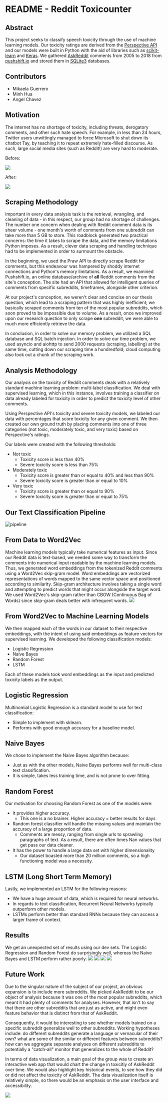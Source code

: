# README - Reddit Toxicounter

## Abstract
This project seeks to classify speech toxicity through the use of machine learning models. Our toxicity ratings are derived from the [Perspective API](https://www.perspectiveapi.com/#/) and our models were built in Python with the aid of libraries such as [scikit-learn](https://scikit-learn.org/stable/) and [Keras](https://keras.io/). We gathered [AskReddit](https://www.reddit.com/r/AskReddit/) comments from 2005 to 2018 from [pushshift.io](https://pushshift.io/) and stored them in [SQLite3](https://www.sqlite.org/index.html) databases.

## Contributors 
* Mikaela Guerrero 
* Minh Hua
* Angel Chavez

## Motivation
The internet has no shortage of toxicity, including threats, derogatory comments, and other such hate speech. For example, in less than 24 hours, Twitter users unwittingly managed to force Microsoft to shut down its chatbot Tay, by teaching it to repeat extremely hate-filled discourse. As such, large social media sites (such as Reddit!) are very hard to moderate.

Before:

![](https://confluo.files.wordpress.com/2016/03/yyyy.png?w=640)

After:

![](https://i.imgur.com/L2JRI7r.png)

## Scraping Methodology
Important in every data analysis task is the retrieval, wrangling, and cleaning of data - in this respect, our group had no shortage of challenges. The number one concern when dealing with Reddit comment data is its sheer volume - one month's worth of comments from one subreddit can take more than 5 GB to store. This roadblock generated two practical concerns: the time it takes to scrape the data, and the memory limitations Python imposes. As a result, clever data scraping and handling technique had to be implemented in order to surmount the obstacle. 

In the beginning, we used the Praw API to directly scrape Reddit for comments, but this endeavour was hampered by shoddy internet connections and Python's memory limitations. As a result, we examined Pushshift.io, an online database/archive of **all** Reddit comments from the site's conception. The site had an API that allowed for intelligent queries of comments from specific subreddits, timeframes, alongside other criterion. 

At our project's conception, we weren't clear and concise on our thesis question, which lead to a scraping pattern that was highly inefficient; we basically scraped comments from ten of the most popular subreddits, which soon proved to be impossible due to volume. As a result, once we improved upon our research question to only scrape **one** subreddit, we were able to much more efficiently retrieve the data.

In conclusion, in order to solve our memory problem, we utilized a SQL database and SQL batch injection. In order to solve our time problem, we used asyncio and aiohttp to send 2000 requests (scraping, labelling) at the same time, cutting down our scraping time a hundredfold; cloud computing also took out a chunk of the scraping work. 

## Analysis Methodology
Our analysis on the toxicity of Reddit comments deals with a relatively standard machine learning problem: multi-label classification. We deal with supervised learning, which in this instance, involves training a classifier on data already labeled for toxicity in order to predict the toxicity level of other comments.

Using Perspective API's toxicity and severe toxicity models, we labeled our data with percentages that score toxicity for any given comment. We then created our own ground truth by placing comments into one of three categories (not toxic, moderately toxic, and very toxic) based on Perspective's ratings.

Our labels were created with the following thresholds:
* Not toxic
    * Toxicity score is less than 40%
    * Severe toxicity score is less than 75%
* Moderately toxic
    * Toxicity score is greater than or equal to 40% and less than 90%
    * Severe toxicity score is greater than or equal to 10%
* Very toxic
    * Toxicity score is greater than or equal to 90%
    * Severe toxicity score is greater than or equal to 75%
        
## Our Text Classification Pipeline
![pipeline](https://i.imgur.com/iuGu6RD.png)

## From Data to Word2Vec
Machine learning models typically take numerical features as input. Since our Reddit data is text-based, we needed some way to transform the comments into numerical input readable by the machine learning models. Thus, we generated word embeddings from the tokenized Reddit comments using a Word2Vec skip-gram model. Word embeddings are vectorized representations of words mapped to the same vector space and positioned according to similarity. Skip-gram architecture involves taking a single word and attempting to predict words that might occur alongside the target word. We used Word2Vec's skip-gram rather than CBOW (Continuous Bag of Words) since skip-gram deals better with infrequent words.
![](https://raw.githubusercontent.com/Mikaela-G/Reddit_Toxicounter/master/temp_images/word_embeddings_diagram.png)

## From Word2Vec to Machine Learning Models
We then mapped each of the words in our dataset to their respective embeddings, with the intent of using said embeddings as feature vectors for supervised learning. We developed the following classification models:
* Logistic Regression
* Naive Bayes
* Random Forest
* LSTM

Each of these models took word embeddings as the input and predicted toxicity labels as the output.
    
## Logistic Regression
Multinomial Logistic Regression is a standard model to use for text classification:
* Simple to implement with sklearn.
* Performs with good enough accuracy for a baseline model.

## Naive Bayes
We chose to implement the Naive Bayes algorithm because:
* Just as with the other models, Naive Bayes performs well for multi-class text classification.
* It is simple, takes less training time, and is not prone to over fitting.

## Random Forest
Our motivation for choosing Random Forest as one of the models were:
* It provides higher accuracy.
   * This one is a no brainer. Higher accuracy = better results for days
* Random forest classifier will handle the missing values and maintain the accuracy of a large proportion of data.
   * Comments are messy, ranging from single urls to sprawling paragraphs of text. As a result, there are often times Nan values that get pass our data cleaner. 
* It has the power to handle a large data set with higher dimensionality
   * Our dataset boasted more than 20 million comments, so a high functioning model was a necessity. 

## LSTM (Long Short Term Memory)
Lastly, we implemented an LSTM for the following reasons:
* We have a huge amount of data, which is required for neural networks.
* In regards to text classification, Recurrent Neural Networks typically outperform other models.
* LSTMs perform better than standard RNNs because they can access a larger frame of context.

## Results
We get an unexpected set of results using our dev sets. The Logistic Regression and Random Forest do surprisingly well, whereas the Naive Bayes and LSTM perform rather poorly.
![](https://raw.githubusercontent.com/Mikaela-G/Reddit_Toxicounter/master/temp_images/LR_results.png)
![](https://raw.githubusercontent.com/Mikaela-G/Reddit_Toxicounter/master/temp_images/NB_results.png)
![](https://raw.githubusercontent.com/Mikaela-G/Reddit_Toxicounter/master/temp_images/RF_results.png)
![](https://raw.githubusercontent.com/Mikaela-G/Reddit_Toxicounter/master/temp_images/LSTM_results.png)

## Future Work
Due to the singular nature of the subject of our project, an obvious expansion is to include more subreddits. We picked AskReddit to be our object of analysis because it was one of the most popular subreddits, which meant it had plenty of comments for analyses. However, that isn't to say that there are other subreddits that are just as active, and might even feature behavior that is distinct from that of AskReddit. 

Consequently, it would be interesting to see whether models trained on a specific subreddit generalize well to other subreddits. Working hypotheses include: do different subreddits generate a language or vernacular of their own? what are some of the similar or different features between subreddits? how can we aggregate separate analyses on different subreddits to potentially a "catch-all" monitor that generalizes to the whole of Reddit?

In terms of data visualization, a main goal of the group was to create an interactive web app that would chart the change in toxicitiy of AskReddit over time. We would also highlight key historical events, to see how they did or did not affect the toxicity of AskReddit. The data visualization itself is relatively simple, so there would be an emphasis on the user interface and accessibility. 

![](https://img.business.com/o/aHR0cHM6Ly93d3cuYnVzaW5lc3NuZXdzZGFpbHkuY29tL2ltYWdlcy9pLzAwMC8wMTIvMTcwL2kwMi9saW5lLWNoYXJ0LnBuZz8xNDcwODUxMTQz)
